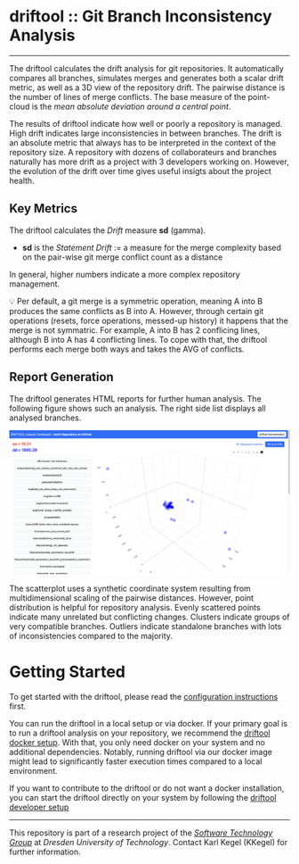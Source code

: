 # driftool :: Git Branch Inconsistency Analysis

---

The driftool calculates the drift analysis for git repositories. 
It automatically compares all branches, simulates merges and generates both a scalar drift metric, as well as a 3D view of the repository drift.
The pairwise distance is the number of lines of merge conflicts.
The base measure of the point-cloud is the *mean absolute deviation around a central point*.

The results of driftool indicate how well or poorly a repository is managed. 
High drift indicates large inconsistencies in between branches. 
The drift is an absolute metric that always has to be interpreted in the context of the repository size. 
A repository with dozens of collaborateurs and branches naturally has more drift as a project with 3 developers working on. 
However, the evolution of the drift over time gives useful insigts about the project health.

## Key Metrics

The driftool calculates the *Drift* measure **sd** (gamma).

* **sd** is the *Statement Drift* := a measure for the merge complexity based on the pair-wise git merge conflict count as a distance

In general, higher numbers indicate a more complex repository management.

:bulb: Per default, a git merge is a symmetric operation, meaning A into B produces the same conflicts as B into A. However, through certain git operations (resets, force operations, messed-up history) it happens that the merge is not symmatric. For example, A into B has 2 conflicing lines, although B into A has 4 conflicting lines. To cope with that, the driftool performs each merge both ways and takes the AVG of conflicts.

## Report Generation

The driftool generates HTML reports for further human analysis. 
The following figure shows such an analysis. 
The right side list displays all analysed branches. 

![Driftool results screenshot](./doc/screenshot_results_example.png)

The scatterplot uses a synthetic coordinate system resulting from multidimensional scaling of the pairwise distances. 
However, point distribution is helpful for repository analysis. 
Evenly scattered points indicate many unrelated but conflicting changes. 
Clusters indicate groups of very compatible branches. 
Outliers indicate standalone branches with lots of inconsistencies compared to the majority.

# Getting Started

To get started with the driftool, please read the [configuration instructions](./doc/Configuration.md) first.

You can run the driftool in a local setup or via docker. If your primary goal is to run a driftool analysis on your repository, we recommend the [driftool docker setup](./doc/DockerSetup.md). With that, you only need docker on your system and no additional dependencies. Notably, running driftool via our docker image might lead to significantly faster execution times compared to a local environment.

If you want to contribute to the driftool or do not want a docker installation, you can start the driftool directly on your system by following the [driftool developer setup](./doc/DeveloperSetup.md)

---

This repository is part of a research project of the [*Software Technology Group*](https://tu-dresden.de/ing/informatik/smt/st?set_language=en) at *Dresden University of Technology*.
Contact Karl Kegel (KKegel) for further information. 
